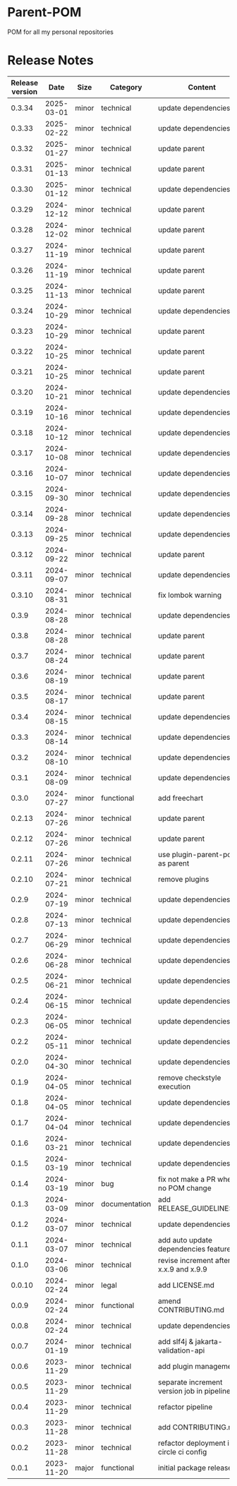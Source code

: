 # Parent-POM

POM for all my personal repositories

# Release Notes
|Release version  |Date  |Size  | Category |Content |
|--|--|--|--|--|
|0.3.34  |2025-03-01  |minor|technical|update dependencies |
|0.3.33  |2025-02-22  |minor|technical|update dependencies |
|0.3.32  |2025-01-27  |minor|technical|update parent |
|0.3.31  |2025-01-13  |minor|technical|update parent |
|0.3.30  |2025-01-12  |minor|technical|update dependencies |
|0.3.29  |2024-12-12  |minor|technical|update parent |
|0.3.28  |2024-12-02  |minor|technical|update parent |
|0.3.27  |2024-11-19  |minor|technical|update parent |
|0.3.26  |2024-11-19  |minor|technical|update parent |
|0.3.25  |2024-11-13  |minor|technical|update parent |
|0.3.24  |2024-10-29  |minor|technical|update dependencies |
|0.3.23  |2024-10-29  |minor|technical|update parent |
|0.3.22  |2024-10-25  |minor|technical|update parent |
|0.3.21  |2024-10-25  |minor|technical|update parent |
|0.3.20  |2024-10-21  |minor|technical|update dependencies |
|0.3.19  |2024-10-16  |minor|technical|update dependencies |
|0.3.18  |2024-10-12  |minor|technical|update dependencies |
|0.3.17  |2024-10-08  |minor|technical|update dependencies |
|0.3.16  |2024-10-07  |minor|technical|update dependencies |
|0.3.15  |2024-09-30  |minor|technical|update dependencies |
|0.3.14  |2024-09-28  |minor|technical|update dependencies |
|0.3.13  |2024-09-25  |minor|technical|update dependencies |
|0.3.12  |2024-09-22  |minor|technical|update parent |
|0.3.11  |2024-09-07  |minor|technical|update dependencies |
|0.3.10  |2024-08-31  |minor|technical|fix lombok warning |
|0.3.9  |2024-08-28  |minor|technical|update dependencies |
|0.3.8  |2024-08-28  |minor|technical|update parent |
|0.3.7  |2024-08-24  |minor|technical|update parent |
|0.3.6  |2024-08-19  |minor|technical|update parent |
|0.3.5  |2024-08-17  |minor|technical|update parent |
|0.3.4  |2024-08-15  |minor|technical|update dependencies |
|0.3.3  |2024-08-14  |minor|technical|update dependencies |
|0.3.2  |2024-08-10  |minor|technical|update dependencies |
|0.3.1 |2024-08-09  |minor|technical|update dependencies |
|0.3.0  |2024-07-27  |minor|functional|add freechart |
|0.2.13  |2024-07-26 |minor|technical|update parent |
|0.2.12 |2024-07-26  |minor|technical|update parent |
|0.2.11 |2024-07-26  |minor|technical|use plugin-parent-pom as parent |
|0.2.10 |2024-07-21  |minor|technical|remove plugins |
|0.2.9  |2024-07-19  |minor|technical|update dependencies |
|0.2.8  |2024-07-13  |minor|technical|update dependencies |
|0.2.7  |2024-06-29  |minor|technical|update dependencies |
|0.2.6  |2024-06-28  |minor|technical|update dependencies |
|0.2.5  |2024-06-21  |minor|technical|update dependencies |
|0.2.4  |2024-06-15  |minor|technical|update dependencies |
|0.2.3  |2024-06-05  |minor|technical|update dependencies |
|0.2.2  |2024-05-11  |minor|technical|update dependencies |
|0.2.0  |2024-04-30  |minor|technical|update dependencies |
|0.1.9  |2024-04-05  |minor|technical|remove checkstyle execution |
|0.1.8  |2024-04-05  |minor|technical|update dependencies |
|0.1.7  |2024-04-04  |minor|technical|update dependencies |
|0.1.6  |2024-03-21  |minor|technical|update dependencies |
|0.1.5  |2024-03-19  |minor|technical|update dependencies |
|0.1.4  |2024-03-19  |minor|bug|fix not make a PR when no POM change |
|0.1.3  |2024-03-09  |minor|documentation|add RELEASE_GUIDELINES.md |
|0.1.2  |2024-03-07  |minor|technical|update dependencies |
|0.1.1  |2024-03-07  |minor|technical|add auto update dependencies feature |
|0.1.0  |2024-03-06  |minor|technical|revise increment after x.x.9 and x.9.9 |
|0.0.10 |2024-02-24  |minor|legal|add LICENSE.md | 
|0.0.9  |2024-02-24  |minor|functional|amend CONTRIBUTING.md |
|0.0.8  |2024-02-24  |minor|technical|update dependencies |
|0.0.7  |2024-01-19  |minor|technical|add slf4j & jakarta-validation-api |
|0.0.6  |2023-11-29  |minor|technical|add plugin management |
|0.0.5  |2023-11-29  |minor|technical|separate increment version job in pipeline |
|0.0.4  |2023-11-29  |minor|technical|refactor pipeline |
|0.0.3  |2023-11-28  |minor|technical|add CONTRIBUTING.md |
|0.0.2  |2023-11-28  |minor|technical|refactor deployment in circle ci config |
|0.0.1  |2023-11-20  |major|functional |initial package release |
